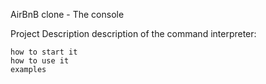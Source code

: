AirBnB clone - The console

Project Description
description of the command interpreter:

    how to start it
    how to use it
    examples

